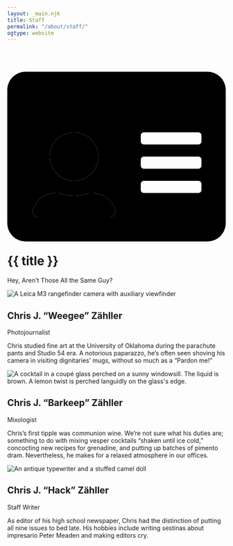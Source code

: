 ```yaml
---
layout: _main.njk
title: Staff
permalink: "/about/staff/"
ogtype: website
---
```


<hgroup>
  <stack-l>

<!-- markdownlint-disable MD025 -->
# <icon-l class="bigger icon-before"><span class="with-icon"><svg class="icon" viewBox="0 0 576 512" ><path fill="var(--mpb-color-accent)" d="M0 128v304a48 48 0 0 0 48 48h480a48 48 0 0 0 48-48V128zm176 64a64 64 0 1 1-64 64 64 64 0 0 1 64-64zm93.3 224H82.7c-10.4 0-18.8-10-15.6-19.8A64.09 64.09 0 0 1 128 352h8.2a103 103 0 0 0 79.6 0h8.2a64.09 64.09 0 0 1 60.9 44.2c3.2 9.9-5.2 19.8-15.6 19.8zM512 344a8 8 0 0 1-8 8H360a8 8 0 0 1-8-8v-16a8 8 0 0 1 8-8h144a8 8 0 0 1 8 8zm0-64a8 8 0 0 1-8 8H360a8 8 0 0 1-8-8v-16a8 8 0 0 1 8-8h144a8 8 0 0 1 8 8zm0-64a8 8 0 0 1-8 8H360a8 8 0 0 1-8-8v-16a8 8 0 0 1 8-8h144a8 8 0 0 1 8 8z"></path><path fill="var(--mpb-color-accent-reverse)" d="M224 352h-8.2a103 103 0 0 1-79.6 0H128a64.09 64.09 0 0 0-60.9 44.2C63.9 406 72.3 416 82.7 416h186.6c10.4 0 18.8-9.9 15.6-19.8A64.09 64.09 0 0 0 224 352zM528 32H48A48 48 0 0 0 0 80v48h576V80a48 48 0 0 0-48-48zM176 320a64 64 0 1 0-64-64 64 64 0 0 0 64 64z"></path></svg></span>  {{ title }} </icon-l>
<!-- markdownlint-enable MD025 -->
Hey, Aren't Those All the Same Guy?
</stack-l></hgroup><grid-l class="staff-wrapper"><stack-l>

![A Leica M3 rangefinder camera with auxiliary viewfinder](/assets/images/site/staff/czahller-20120423-14-34-49.jpg)<hgroup><stack-l>

## Chris J. “Weegee” Zähller

Photojournalist</stack-l></hgroup>

Chris studied fine art at the University of Oklahoma during the parachute pants and Studio 54 era. A notorious paparazzo, he’s often seen shoving his camera in visiting dignitaries’ mugs, without so much as a “Pardon me!”</stack-l><stack-l>

![A cocktail in a coupé glass perched on a sunny windowsill. The liquid is brown. A lemon twist is perched languidly on the glass's edge.](/assets/images/site/staff/czahller-20120514-18-05-44.jpg)<hgroup><stack-l>

## Chris J. “Barkeep” Zähller

Mixologist</stack-l></hgroup>

Chris’s first tipple was communion wine. We’re not sure what his duties are; something to do with mixing vesper cocktails “shaken until ice cold,” concocting new recipes for grenadine, and putting up batches of pimento dram. Nevertheless, he makes for a relaxed atmosphere in our offices.</stack-l><stack-l>
  
![An antique typewriter and a stuffed camel doll](/assets/images/site/staff/czahller-20120325-13-36-09.jpg)<hgroup><stack-l>

## Chris J. “Hack” Zähller

Staff Writer</stack-l></hgroup>

As editor of his high school newspaper, Chris had the distinction of putting all nine issues to bed late. His hobbies include writing sestinas about impresario Peter Meaden and making editors cry.</stack-l></grid-l>
